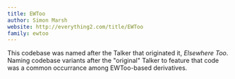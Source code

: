 ```yaml
---
title: EWToo
author: Simon Marsh
website: http://everything2.com/title/EWToo
family: ewtoo
---
```


This codebase was named after the Talker that originated it, _Elsewhere Too_.
Naming codebase variants after the "original" Talker to feature that code was
a common occurrance among EWToo-based derivatives.
